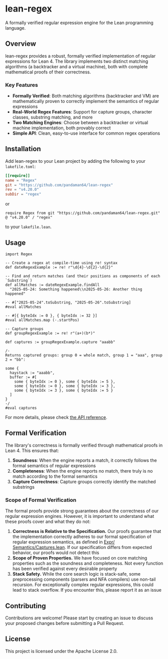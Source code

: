 # lean-regex

A formally verified regular expression engine for the Lean programming language.

## Overview

lean-regex provides a robust, formally verified implementation of regular expressions for Lean 4. The library implements two distinct matching algorithms (a backtracker and a virtual machine), both with complete mathematical proofs of their correctness.

### Key Features

- **Formally Verified**: Both matching algorithms (backtracker and VM) are mathematically proven to correctly implement the semantics of regular expressions
- **Real-World Regex Features**: Support for capture groups, character classes, substring matching, and more
- **Two Matching Engines**: Choose between a backtracker or virtual machine implementation, both provably correct
- **Simple API**: Clean, easy-to-use interface for common regex operations

## Installation

Add lean-regex to your Lean project by adding the following to your `lakefile.toml`:

```toml
[[require]]
name = "Regex"
git = "https://github.com/pandaman64/lean-regex"
rev = "v4.20.0"
subDir = "regex"
```

or

```lean
require Regex from git "https://github.com/pandaman64/lean-regex.git" @ "v4.20.0" / "regex"
```

to your `lakefile.lean`.

## Usage

```lean
import Regex

-- Create a regex at compile-time using re! syntax
def dateRegexExample := re! r"\d{4}-\d{2}-\d{2}"

-- Find and return matches (and their positions as components of each `Substring`)
def allMatches := dateRegexExample.findAll
  "2025-05-24: Something happened\\n2025-05-26: Another thing happened"

-- #["2025-05-24".toSubstring, "2025-05-26".toSubstring]
#eval allMatches

-- #[{ byteIdx := 0 }, { byteIdx := 32 }]
#eval allMatches.map (·.startPos)

-- Capture groups
def groupRegexExample := re! r"(a+)(b*)"

def captures := groupRegexExample.capture "aaabb"

/-
Returns captured groups: group 0 = whole match, group 1 = "aaa", group 2 = "bb":

some {
  haystack := "aaabb",
  buffer := #[
    some { byteIdx := 0 }, some { byteIdx := 5 },
    some { byteIdx := 0 }, some { byteIdx := 3 },
    some { byteIdx := 3 }, some { byteIdx := 5 }
  ]
}
-/
#eval captures
```

For more details, please check [the API reference](https://pandaman64.github.io/lean-regex/Regex.html).

## Formal Verification

The library's correctness is formally verified through mathematical proofs in Lean 4. This ensures that:

1. **Soundness**: When the engine reports a match, it correctly follows the formal semantics of regular expressions
2. **Completeness**: When the engine reports no match, there truly is no match according to the formal semantics
3. **Capture Correctness**: Capture groups correctly identify the matched substrings

### Scope of Formal Verification

The formal proofs provide strong guarantees about the correctness of our regular expression engines. However, it is important to understand what these proofs cover and what they do not:

1. **Correctness is Relative to the Specification.** Our proofs guarantee that the implementation correctly adheres to our formal specification of regular expression semantics, as defined in [Expr/
Semantics/Captures.lean](https://github.com/pandaman64/lean-regex/blob/main/correctness/RegexCorrectness/Data/Expr/Semantics/Captures.lean). If our specification differs from expected behavior, our proofs would not detect this
2. **Scope of Proven Properties.** We have focused on core matching properties such as the soundness and completeness. Not every function has been verified against every desirable property
3. **Stack Safety.** While the core search logic is stack-safe, some preprocessing components (parsers and NFA compilers) use non-tail recursion. For exceptionally complex regular expressions, this could lead to stack overflow. If you encounter this, please report it as an issue

## Contributing

Contributions are welcome! Please start by creating an issue to discuss your proposed changes before submitting a Pull Request.

## License

This project is licensed under the Apache License 2.0.

